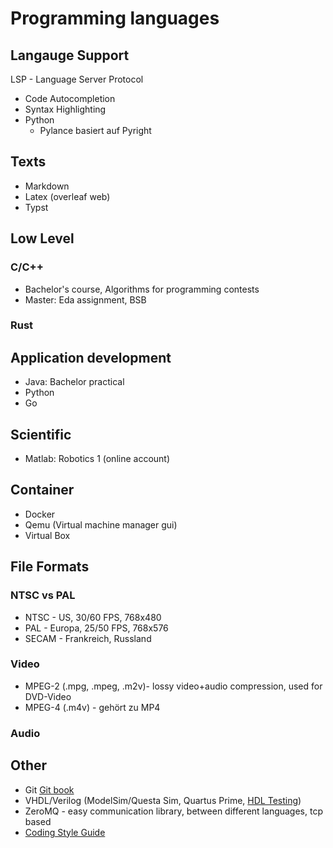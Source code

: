 # Programming languages
## Langauge Support
LSP - Language Server Protocol
- Code Autocompletion
- Syntax Highlighting
- Python
  - Pylance basiert auf Pyright

## Texts
- Markdown
- Latex (overleaf web)
- Typst

## Low Level
### C/C++
- Bachelor's course, Algorithms for programming contests
- Master: Eda assignment, BSB
### Rust

## Application development
- Java: Bachelor practical
- Python
- Go

## Scientific
- Matlab: Robotics 1 (online account)

## Container
- Docker
- Qemu (Virtual machine manager gui)
- Virtual Box

## File Formats
### NTSC vs PAL
- NTSC - US, 30/60 FPS, 768x480
- PAL - Europa, 25/50 FPS, 768x576
- SECAM - Frankreich, Russland
### Video
- MPEG-2 (.mpg, .mpeg, .m2v)- lossy video+audio compression, used for DVD-Video
- MPEG-4 (.m4v) - gehört zu MP4

### Audio


## Other
- Git [Git book](https://git-scm.com/book/en/v2)
- VHDL/Verilog (ModelSim/Questa Sim, Quartus Prime, [HDL Testing](https://www.edaplayground.com/))
- ZeroMQ - easy communication library, between different languages, tcp based
- [Coding Style Guide](https://suckless.org/coding_style/)

